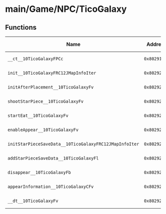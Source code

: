 # main/Game/NPC/TicoGalaxy

## Functions

| Name | Address | Match % |
|------|---------|---------|
| `__ct__10TicoGalaxyFPCc` | `0x80291FE8` | :x: (0.0%) |
| `init__10TicoGalaxyFRC12JMapInfoIter` | `0x8029202C` | :x: (0.0%) |
| `initAfterPlacement__10TicoGalaxyFv` | `0x802920A4` | :x: (0.0%) |
| `shootStarPiece__10TicoGalaxyFv` | `0x802920EC` | :x: (0.0%) |
| `startEat__10TicoGalaxyFv` | `0x80292168` | :x: (0.0%) |
| `enableAppear__10TicoGalaxyFv` | `0x802921A0` | :x: (0.0%) |
| `initStarPieceSaveData__10TicoGalaxyFRC12JMapInfoIter` | `0x802921A8` | :x: (0.0%) |
| `addStarPieceSaveData__10TicoGalaxyFl` | `0x80292214` | :x: (0.0%) |
| `disappear__10TicoGalaxyFb` | `0x8029221C` | :x: (0.0%) |
| `appearInformation__10TicoGalaxyCFv` | `0x80292274` | :x: (0.0%) |
| `__dt__10TicoGalaxyFv` | `0x802922BC` | :x: (0.0%) |